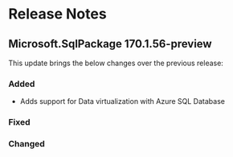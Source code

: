 # Release Notes

## Microsoft.SqlPackage 170.1.56-preview

This update brings the below changes over the previous release:

### Added
* Adds support for Data virtualization with Azure SQL Database

### Fixed

### Changed
